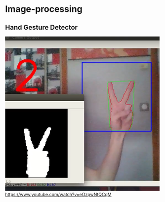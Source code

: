 # Image-processing

## Hand Gesture Detector

![alt text](https://raw.githubusercontent.com/Aelly/Image-processing/master/ImageDoc/HandGesture.PNG)  
https://www.youtube.com/watch?v=eOzpwNtQCqM
